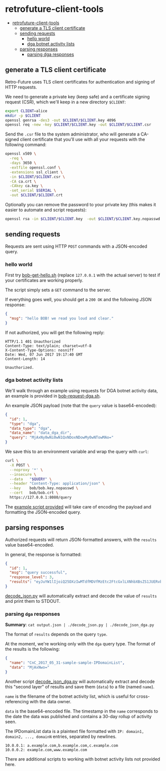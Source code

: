 # retrofuture-client-tools

* [retrofuture-client-tools](#retrofuture-client-tools)
   * [generate a TLS client certificate](#generate-a-tls-client-certificate)
   * [sending requests](#sending-requests)
      * [hello world](#hello-world)
      * [dga botnet activity lists](#dga-botnet-activity-lists)
   * [parsing responses](#parsing-responses)
      * [parsing dga responses](#parsing-dga-responses)

## generate a TLS client certificate

Retro-Future uses TLS client certificates for authentication and signing
of HTTP requests.

We need to generate a private key (keep safe) and a certificate signing
request (CSR), which we'll keep in a new directory `$CLIENT`:

```bash
export CLIENT=alice
mkdir -p $CLIENT
openssl genrsa -des3 -out $CLIENT/$CLIENT.key 4096
openssl req -new -key $CLIENT/$CLIENT.key -out $CLIENT/$CLIENT.csr
```

Send the `.csr` file to the system administrator, who will generate a
CA-signed client certificate that you'll use with all your requests with
the following command:

```bash
openssl x509 \
  -req \
  -days 3650 \
  -extfile openssl.conf \
  -extensions ssl_client \
  -in $CLIENT/$CLIENT.csr \
  -CA ca.crt \
  -CAkey ca.key \
  -set_serial $SERIAL \
  -out $CLIENT/$CLIENT.crt
```

Optionally you can remove the password to your private key
(this makes it easier to automate and script requests):

```bash
openssl rsa -in $CLIENT/$CLIENT.key  -out $CLIENT/$CLIENT.key.nopasswd
```

## sending requests

Requests are sent using HTTP `POST` commands with a JSON-encoded query.

### hello world

First try [bob-get-hello.sh](./bob-get-hello.sh) (replace `127.0.0.1`
with the actual server) to test if your certificates are working
properly.

The script simply sets a `GET` command to the server.

If everything goes well, you should get a `200 OK` and the following
JSON response:

```json
{
  "msg": "hello BOB! we read you loud and clear."
}
```

If not authorized, you will get the following reply:

```http
HTTP/1.1 401 Unauthorized
Content-Type: text/plain; charset=utf-8
X-Content-Type-Options: nosniff
Date: Wed, 07 Jun 2017 19:17:40 GMT
Content-Length: 14

Unauthorized.
```

### dga botnet activity lists

We'll walk through an example using requests for DGA botnet activity
data, an example is provided in [bob-request-dga.sh](./bob-request-dga.sh).

An example JSON payload (note that the `query` value is base64-encoded):

```json
{
  "id": 1,
  "type": "dga",
  "data_type": "dga",
  "data_name": "data_dga_dir",
  "query": "MjAxNy0wNi0wN1QxNDoxNDowMy0wNTowMAo="
}
```

We save this to an environment variable and wrap the query with `curl`:

```bash
curl \
  -X POST \
  --noproxy '*' \
  --insecure \
  --data   "$QUERY" \
  --header "Content-Type: application/json" \
  --key    bob/bob.key.nopasswd \
  --cert   bob/bob.crt \
  https://127.0.0.1:8080/query
```

The [example script provided](./bob-request-dga.sh) will take care of
encoding the payload and formatting the JSON-encoded query.

## parsing responses

Authorized requests will return JSON-formatted answers, with the
`results` value base64-encoded.

In general, the response is formatted:

```json
{
  "id": 1,
  "msg": "query successful",
  "response_level": 3,
  "results": "eyJuYW1lIjoiQ25DXzIwMTdfMDVfMzEtc2FtcGxlLXNhbXBsZS1JUERvbWFpbkxpc3QiLCJkYXRhIjoiTWpBeE53bz0ifQ=="
}
```

[decode_json.py](./decode_json.py) will automatically extract and decode
the value of `results` and print them to STDOUT.

### parsing `dga` responses

**Summary**: `cat output.json | ./decode_json.py | ./decode_json_dga.py`

The format of `results` depends on the query `type`.

At the moment, we're working only with the `dga` query type.
The format of the results is the following:

```json
{
  "name": "CnC_2017_05_31-sample-sample-IPDomainList",
  "data": "MjAxNwo="
}
```

Another script [decode_json_dga.py](./decode_json_dga.py) will automatically
extract and decode this "second layer" of results and save them (`data`) to a
file (named `name`).

`name` is the filename of the botnet activity list, which is useful for
cross-referencing with the data owner.

`data` is the base64-encoded file. The timestamp in the `name`
corresponds to the date the data was published and contains a 30-day
rollup of activity seen.

The IPDomainList data is a plaintext file formatted with
`IP: domain1, domain2, ..., domainN` entries, separated by
newlines.

```
10.0.0.1: a.example.com,b.example.com,c.example.com
10.0.0.2: example.com,www.example.com
```

There are additional scripts to working with botnet activity lists not
provided here.
